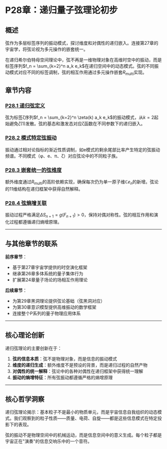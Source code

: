 # P28章：递归量子弦理论初步

## 概述

弦作为多层标签序列的振动模式，探讨维度和对偶性的递归嵌入。连接第27章的宇宙学，将弦论视为多元操作的嵌套统一。

在递归希尔伯特母空间理论中，弦不再是一维物理对象在高维时空中的振动，而是标签序列$f_n = \sum_{k=2}^n a_k e_k$在递归空间中的动态模式。弦的不同振动模式对应不同的标签调制，弦的相互作用通过多元操作嵌套$R_{\text{multi}}$实现。

## 章节内容

### [P28.1 递归弦定义](./P28.1-recursive-string-definition.md)
弦为标签ζ序列$f_n = \sum_{k=2}^n \zeta(k) a_k e_k$的振动模式，从$k=2$起始避免$\zeta(1)$发散。弦的基态和激发态对应ζ函数在不同参数下的递归嵌入。

### [P28.2 模式特定弦振动](./P28.2-mode-specific-string-vibrations.md)  
振动通过相对论指标的渐近性质调制，如e模式的剩余尾部比率产生特定的弦振动频谱。不同模式（φ、e、π、ζ）对应弦论中的不同粒子族。

### [P28.3 嵌套统一的弦维度](./P28.3-nested-unified-string-dimensions.md)
额外维度通过$R_{\text{multi}}$的高阶依赖实现，确保每次仍为单一原子维$\mathbb{C} e_n$的新增。弦论的11维结构在递归框架中获得自然解释。

### [P28.4 弦熵增关联](./P28.4-string-entropy-correlation.md)
振动过程严格满足$\Delta S_{n+1} = g(F_{n+1}) > 0$，保持对偶对称性。弦的相互作用和演化过程都遵循递归熵增原理。

---

## 与其他章节的联系

**前序章节**：
- 基于第27章宇宙学提供的时空演化框架
- 继承第26章多体系统的量子集体行为
- 扩展第24章量子场论的场相互作用理论

**后续章节**：
- 为第29章黑洞理论提供弦论基础（弦黑洞对应）
- 为第30章意识模型提供高维振动的数学框架
- 连接整个P系列的量子物理应用体系

---

## 核心理论创新

递归弦理论的主要创新在于：
1. **弦的信息本质**：弦不是物理对象，而是信息的振动模式
2. **维度的递归生成**：额外维度不是预设的背景，而是递归过程的自然产物
3. **对偶性的统一解释**：弦论中的各种对偶性在递归框架中获得统一理解
4. **振动的熵增特征**：所有弦振动都遵循严格的熵增原理

---

## 核心哲学洞察

递归弦理论揭示：基本粒子不是最小的物质单元，而是宇宙信息自我组织的动态模式。我们观察到的粒子性质——质量、电荷、自旋——都是这些信息模式在特定投影下的表现。

弦的振动不是物理空间中的机械运动，而是信息空间中的意义生成。每个粒子都是宇宙正在"演奏"的信息交响乐中的一个音符。